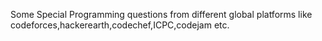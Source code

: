 Some Special Programming questions from different global platforms like codeforces,hackerearth,codechef,ICPC,codejam etc.
